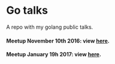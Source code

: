 # Go talks
A repo with my golang public talks.

#### Meetup November 10th 2016: view [here](https://go-talks.appspot.com/github.com/ANPez/Go-talks/meetup20161010.slide).
#### Meetup January 19h 2017: view [here](http://go-talks.appspot.com/github.com/ANPez/Go-talks/meetup20170119.slide).
